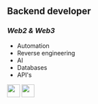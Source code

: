 ## **Backend developer**
### *Web2 & Web3*

- Automation
- Reverse engineering
- AI
- Databases
- API's

<div>
    <img height="30" src="https://cdn4.iconfinder.com/data/icons/logos-and-brands/512/267_Python_logo-1024.png" onclick="return false;"/>
    <img height="30" src="https://cdn.icon-icons.com/icons2/2699/PNG/512/golang_logo_icon_171073.png" onclick="return false;"/>
</div>
